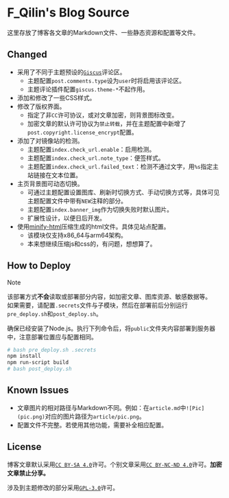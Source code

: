 # F_Qilin's Blog Source

这里存放了博客各文章的Markdown文件、一些静态资源和配置等文件。

## Changed

* 采用了不同于主题预设的[`Giscus`](https://giscus.app/)评论区。
  * 主题配置`post.comments.type`设为`user`时将启用该评论区。
  * 主题评论插件配置`giscus.theme-*`不起作用。
* 添加和修改了一些CSS样式。
* 修改了版权界面。
  * 指定了非`CC`许可协议，或对文章加密，则背景图标改变。
  * 加密文章的默认许可协议为`禁止转载`，并在主题配置中新增了`post.copyright.license_encrypt`配置。
* 添加了对镜像站的检测。
  * 主题配置`index.check_url.enable`：启用检测。
  * 主题配置`index.check_url.note_type`：便签样式。
  * 主题配置`index.check_url.failed_text`：检测不通过文字，用`%s`指定主站链接在文本位置。
* 主页背景图可动态切换。
  * 可通过主题配置设置图库、刷新时切换方式、手动切换方式等，具体可见主题配置文件中带有`NEW`注释的部分。
  * 主题配置`index.banner_img`作为切换失败时默认图片。
  * 扩展性设计，以便日后开发。
* 使用[minify-html](https://github.com/wilsonzlin/minify-html)压缩生成的html文件。具体见站点配置。
  * 该模块仅支持x86_64与arm64架构。
  * 本来想继续压缩js和css的，有问题，想想算了。

## How to Deploy

> [!NOTE]
>
> 该部署方式**不会**读取或部署部分内容，如加密文章、图库资源、敏感数据等。  
> 如果需要，请配置`.secrets`文件与子模块，然后在部署前后分别运行`pre_deploy.sh`和`post_deploy.sh`。

确保已经安装了Node.js。执行下列命令后，将`public`文件夹内容部署到服务器中，注意部署位置应与配置相同。

``` sh
# bash pre_deploy.sh .secrets
npm install
npm run-script build
# bash post_deploy.sh
```

## Known Issues

* 文章图片的相对路径与Markdown不同。例如：在`article.md`中`![Pic](pic.png)`对应的图片路径为`article/pic.png`。
* 配置文件不完整。若使用其他功能，需要补全相应配置。

## License

博客文章默认采用[`CC BY-SA 4.0`](https://creativecommons.org/licenses/by-sa/4.0/)许可。个别文章采用[`CC BY-NC-ND 4.0`](https://creativecommons.org/licenses/by-nc-nd/4.0/)许可。**加密文章禁止分享。**

涉及到主题修改的部分采用[`GPL-3.0`](https://www.gnu.org/licenses/gpl-3.0.txt)许可。
